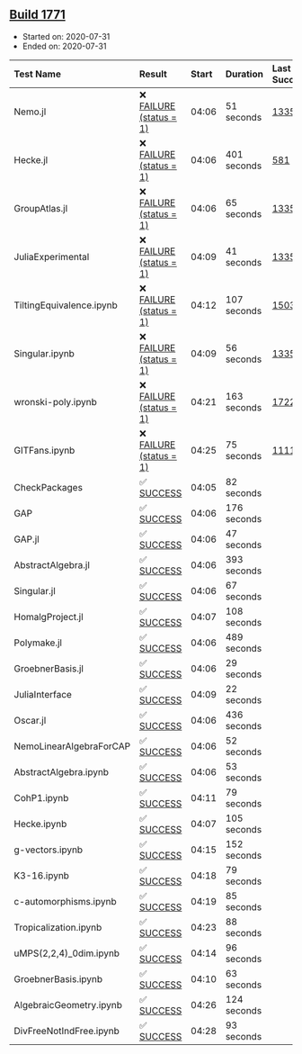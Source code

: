 ## [Build 1771](https://oscarci.mathematik.uni-kl.de/job/oscar-julia-1.4/1771/)

* Started on: 2020-07-31
* Ended on: 2020-07-31

| Test Name    | Result | Start | Duration | Last Success | First Failure |
|:-------------|:-------|:------|:---------|:-------------|:--------------|
| Nemo.jl | ❌ [FAILURE (status = 1)](https://oscarci.mathematik.uni-kl.de/job/oscar-julia-1.4/1771/artifact/logs/build-1771/Nemo.jl.log) | 04:06 | 51 seconds | [1335](https://oscarci.mathematik.uni-kl.de/job/oscar-julia-1.4/1335/) | [1336](https://oscarci.mathematik.uni-kl.de/job/oscar-julia-1.4/1336/) |
| Hecke.jl | ❌ [FAILURE (status = 1)](https://oscarci.mathematik.uni-kl.de/job/oscar-julia-1.4/1771/artifact/logs/build-1771/Hecke.jl.log) | 04:06 | 401 seconds | [581](https://oscarci.mathematik.uni-kl.de/job/oscar-julia-1.4/581/) | [582](https://oscarci.mathematik.uni-kl.de/job/oscar-julia-1.4/582/) |
| GroupAtlas.jl | ❌ [FAILURE (status = 1)](https://oscarci.mathematik.uni-kl.de/job/oscar-julia-1.4/1771/artifact/logs/build-1771/GroupAtlas.jl.log) | 04:06 | 65 seconds | [1335](https://oscarci.mathematik.uni-kl.de/job/oscar-julia-1.4/1335/) | [1336](https://oscarci.mathematik.uni-kl.de/job/oscar-julia-1.4/1336/) |
| JuliaExperimental | ❌ [FAILURE (status = 1)](https://oscarci.mathematik.uni-kl.de/job/oscar-julia-1.4/1771/artifact/logs/build-1771/JuliaExperimental.log) | 04:09 | 41 seconds | [1335](https://oscarci.mathematik.uni-kl.de/job/oscar-julia-1.4/1335/) | [1336](https://oscarci.mathematik.uni-kl.de/job/oscar-julia-1.4/1336/) |
| TiltingEquivalence.ipynb | ❌ [FAILURE (status = 1)](https://oscarci.mathematik.uni-kl.de/job/oscar-julia-1.4/1771/artifact/logs/build-1771/TiltingEquivalence.ipynb.log) | 04:12 | 107 seconds | [1503](https://oscarci.mathematik.uni-kl.de/job/oscar-julia-1.4/1503/) | [1504](https://oscarci.mathematik.uni-kl.de/job/oscar-julia-1.4/1504/) |
| Singular.ipynb | ❌ [FAILURE (status = 1)](https://oscarci.mathematik.uni-kl.de/job/oscar-julia-1.4/1771/artifact/logs/build-1771/Singular.ipynb.log) | 04:09 | 56 seconds | [1335](https://oscarci.mathematik.uni-kl.de/job/oscar-julia-1.4/1335/) | [1336](https://oscarci.mathematik.uni-kl.de/job/oscar-julia-1.4/1336/) |
| wronski-poly.ipynb | ❌ [FAILURE (status = 1)](https://oscarci.mathematik.uni-kl.de/job/oscar-julia-1.4/1771/artifact/logs/build-1771/wronski-poly.ipynb.log) | 04:21 | 163 seconds | [1722](https://oscarci.mathematik.uni-kl.de/job/oscar-julia-1.4/1722/) | [1723](https://oscarci.mathematik.uni-kl.de/job/oscar-julia-1.4/1723/) |
| GITFans.ipynb | ❌ [FAILURE (status = 1)](https://oscarci.mathematik.uni-kl.de/job/oscar-julia-1.4/1771/artifact/logs/build-1771/GITFans.ipynb.log) | 04:25 | 75 seconds | [1111](https://oscarci.mathematik.uni-kl.de/job/oscar-julia-1.4/1111/) | [1112](https://oscarci.mathematik.uni-kl.de/job/oscar-julia-1.4/1112/) |
| CheckPackages | ✅ [SUCCESS](https://oscarci.mathematik.uni-kl.de/job/oscar-julia-1.4/1771/artifact/logs/build-1771/CheckPackages.log) | 04:05 | 82 seconds |  |  |
| GAP | ✅ [SUCCESS](https://oscarci.mathematik.uni-kl.de/job/oscar-julia-1.4/1771/artifact/logs/build-1771/GAP.log) | 04:06 | 176 seconds |  |  |
| GAP.jl | ✅ [SUCCESS](https://oscarci.mathematik.uni-kl.de/job/oscar-julia-1.4/1771/artifact/logs/build-1771/GAP.jl.log) | 04:06 | 47 seconds |  |  |
| AbstractAlgebra.jl | ✅ [SUCCESS](https://oscarci.mathematik.uni-kl.de/job/oscar-julia-1.4/1771/artifact/logs/build-1771/AbstractAlgebra.jl.log) | 04:06 | 393 seconds |  |  |
| Singular.jl | ✅ [SUCCESS](https://oscarci.mathematik.uni-kl.de/job/oscar-julia-1.4/1771/artifact/logs/build-1771/Singular.jl.log) | 04:06 | 67 seconds |  |  |
| HomalgProject.jl | ✅ [SUCCESS](https://oscarci.mathematik.uni-kl.de/job/oscar-julia-1.4/1771/artifact/logs/build-1771/HomalgProject.jl.log) | 04:07 | 108 seconds |  |  |
| Polymake.jl | ✅ [SUCCESS](https://oscarci.mathematik.uni-kl.de/job/oscar-julia-1.4/1771/artifact/logs/build-1771/Polymake.jl.log) | 04:06 | 489 seconds |  |  |
| GroebnerBasis.jl | ✅ [SUCCESS](https://oscarci.mathematik.uni-kl.de/job/oscar-julia-1.4/1771/artifact/logs/build-1771/GroebnerBasis.jl.log) | 04:06 | 29 seconds |  |  |
| JuliaInterface | ✅ [SUCCESS](https://oscarci.mathematik.uni-kl.de/job/oscar-julia-1.4/1771/artifact/logs/build-1771/JuliaInterface.log) | 04:09 | 22 seconds |  |  |
| Oscar.jl | ✅ [SUCCESS](https://oscarci.mathematik.uni-kl.de/job/oscar-julia-1.4/1771/artifact/logs/build-1771/Oscar.jl.log) | 04:06 | 436 seconds |  |  |
| NemoLinearAlgebraForCAP | ✅ [SUCCESS](https://oscarci.mathematik.uni-kl.de/job/oscar-julia-1.4/1771/artifact/logs/build-1771/NemoLinearAlgebraForCAP.log) | 04:06 | 52 seconds |  |  |
| AbstractAlgebra.ipynb | ✅ [SUCCESS](https://oscarci.mathematik.uni-kl.de/job/oscar-julia-1.4/1771/artifact/logs/build-1771/AbstractAlgebra.ipynb.log) | 04:06 | 53 seconds |  |  |
| CohP1.ipynb | ✅ [SUCCESS](https://oscarci.mathematik.uni-kl.de/job/oscar-julia-1.4/1771/artifact/logs/build-1771/CohP1.ipynb.log) | 04:11 | 79 seconds |  |  |
| Hecke.ipynb | ✅ [SUCCESS](https://oscarci.mathematik.uni-kl.de/job/oscar-julia-1.4/1771/artifact/logs/build-1771/Hecke.ipynb.log) | 04:07 | 105 seconds |  |  |
| g-vectors.ipynb | ✅ [SUCCESS](https://oscarci.mathematik.uni-kl.de/job/oscar-julia-1.4/1771/artifact/logs/build-1771/g-vectors.ipynb.log) | 04:15 | 152 seconds |  |  |
| K3-16.ipynb | ✅ [SUCCESS](https://oscarci.mathematik.uni-kl.de/job/oscar-julia-1.4/1771/artifact/logs/build-1771/K3-16.ipynb.log) | 04:18 | 79 seconds |  |  |
| c-automorphisms.ipynb | ✅ [SUCCESS](https://oscarci.mathematik.uni-kl.de/job/oscar-julia-1.4/1771/artifact/logs/build-1771/c-automorphisms.ipynb.log) | 04:19 | 85 seconds |  |  |
| Tropicalization.ipynb | ✅ [SUCCESS](https://oscarci.mathematik.uni-kl.de/job/oscar-julia-1.4/1771/artifact/logs/build-1771/Tropicalization.ipynb.log) | 04:23 | 88 seconds |  |  |
| uMPS(2,2,4)_0dim.ipynb | ✅ [SUCCESS](https://oscarci.mathematik.uni-kl.de/job/oscar-julia-1.4/1771/artifact/logs/build-1771/uMPS-2-2-4-_0dim.ipynb.log) | 04:14 | 96 seconds |  |  |
| GroebnerBasis.ipynb | ✅ [SUCCESS](https://oscarci.mathematik.uni-kl.de/job/oscar-julia-1.4/1771/artifact/logs/build-1771/GroebnerBasis.ipynb.log) | 04:10 | 63 seconds |  |  |
| AlgebraicGeometry.ipynb | ✅ [SUCCESS](https://oscarci.mathematik.uni-kl.de/job/oscar-julia-1.4/1771/artifact/logs/build-1771/AlgebraicGeometry.ipynb.log) | 04:26 | 124 seconds |  |  |
| DivFreeNotIndFree.ipynb | ✅ [SUCCESS](https://oscarci.mathematik.uni-kl.de/job/oscar-julia-1.4/1771/artifact/logs/build-1771/DivFreeNotIndFree.ipynb.log) | 04:28 | 93 seconds |  |  |
